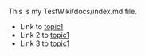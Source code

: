 This is my TestWiki/docs/index.md file.

* Link to [topic1](https://github.com/bfasching/TestWiki/blob/main/docs/subdir/topic1.html)
* Link 2 to [topic1](https://bfasching.github.io/TestWiki/docs/topic1.html)
* Link 3 to [topic1](/docs/subdir/topic1.html)

